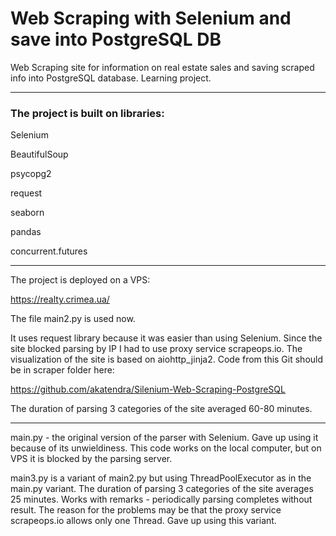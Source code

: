 # Web Scraping with Selenium and save into PostgreSQL DB #
Web Scraping site for information on real estate sales and saving scraped info into PostgreSQL database. Learning project.
***
### The project is built on libraries: ###
Selenium

BeautifulSoup

psycopg2

request

seaborn

pandas

concurrent.futures

***
The project is deployed on a VPS:

https://realty.crimea.ua/

The file main2.py is used now.

It uses request library because it was easier than using Selenium. Since the site blocked parsing by IP I had to use proxy service scrapeops.io. The visualization of the site is based on aiohttp_jinja2. Code from this Git should be in scraper folder here:

https://github.com/akatendra/Silenium-Web-Scraping-PostgreSQL


The duration of parsing 3 categories of the site averaged 60-80 minutes.

***
main.py - the original version of the parser with Selenium. Gave up using it because of its unwieldiness. This code works on the local computer, but on VPS it is blocked by the parsing server.

main3.py is a variant of main2.py but using ThreadPoolExecutor as in the main.py variant. The duration of parsing 3 categories of the site averages 25 minutes. Works with remarks - periodically parsing completes without result. The reason for the problems may be that the proxy service scrapeops.io allows only one Thread. Gave up using this variant.